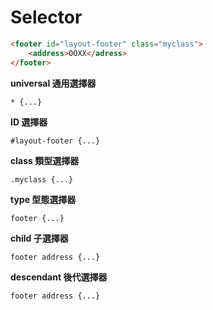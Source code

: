 # Selector

```html
<footer id="layout-footer" class="myclass">
    <address>OOXX</adress>
</footer>
```

**universal 通用選擇器**

```
* {...}
```

**ID 選擇器**

```
#layout-footer {...}
```

**class 類型選擇器**

```
.myclass {...}
```

**type 型態選擇器**

```
footer {...}
```

**child 子選擇器**

```
footer address {...}
```

**descendant 後代選擇器**

```
footer address {...}
```
